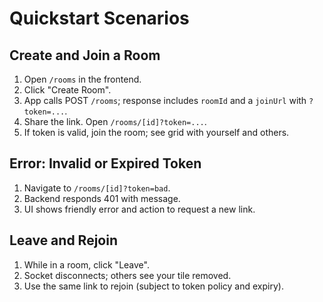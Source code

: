 # Quickstart Scenarios

## Create and Join a Room
1. Open `/rooms` in the frontend.
2. Click "Create Room".
3. App calls POST `/rooms`; response includes `roomId` and a `joinUrl` with `?token=...`.
4. Share the link. Open `/rooms/[id]?token=...`.
5. If token is valid, join the room; see grid with yourself and others.

## Error: Invalid or Expired Token
1. Navigate to `/rooms/[id]?token=bad`.
2. Backend responds 401 with message.
3. UI shows friendly error and action to request a new link.

## Leave and Rejoin
1. While in a room, click "Leave".
2. Socket disconnects; others see your tile removed.
3. Use the same link to rejoin (subject to token policy and expiry).
